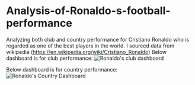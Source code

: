 # Analysis-of-Ronaldo-s-football-performance
Analyzing both club and country performance for Cristiano Ronaldo who is regarded as one of the best players in the world.
I sourced data from wikipedia (https://en.wikipedia.org/wiki/Cristiano_Ronaldo)
Below dashboard is for club performance:
![Ronaldo's club dashboard](https://github.com/faziberi/Analysis-of-Ronaldo-s-football-performance/assets/159703270/0c4882d8-2763-41b9-b7ad-69b22d8be3e0)

Below dashboard is for country performance:
![Ronaldo's Country Dashboard](https://github.com/faziberi/Analysis-of-Ronaldo-s-football-performance/assets/159703270/84e63c41-2d5e-4eca-adbc-5b1c5c2ae18d)

